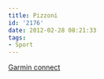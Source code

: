 ```yaml
---
title: Pizzoni
id: '2176'
date: 2012-02-28 08:21:33
tags:
- Sport
---
```


[Garmin connect](http://connect.garmin.com/activity/153341393 "Garmin connect")
